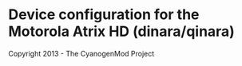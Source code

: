 Device configuration for the Motorola Atrix HD (dinara/qinara)
===============================

Copyright 2013 - The CyanogenMod Project
